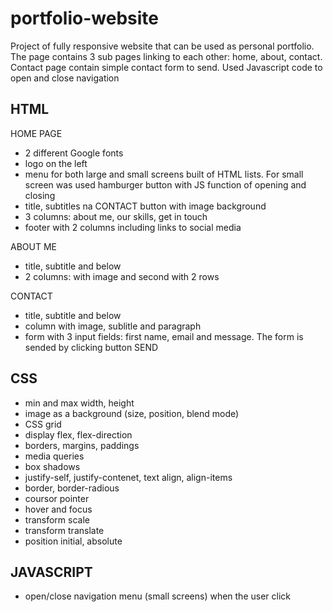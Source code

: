 # portfolio-website

Project of fully responsive website that can be used as personal portfolio. The page contains 3 sub pages linking to each other: home, about, contact. Contact page contain simple contact form to send. Used Javascript code to open and close navigation 

## HTML 
HOME PAGE 
- 2 different Google fonts
- logo on the left
- menu for both large and small screens built of HTML lists. For small screen was used hamburger button with JS function of opening and closing
- title, subtitles na CONTACT button with image background
- 3 columns: about me, our skills, get in touch
- footer with 2 columns including links to social media

ABOUT ME
- title, subtitle and below
- 2 columns: with image and second with 2 rows

CONTACT
- title, subtitle and below
- column with image, sublitle and paragraph
- form with 3 input fields: first name, email and message. The form is sended by clicking button SEND

## CSS
- min and max width, height
- image as a background (size, position, blend mode)
- CSS grid 
- display flex, flex-direction 
- borders, margins, paddings
- media queries
- box shadows
- justify-self, justify-contenet, text align, align-items
- border, border-radious
- coursor pointer
- hover and focus
- transform scale
- transform translate
- position initial, absolute

## JAVASCRIPT
- open/close navigation menu (small screens) when the user click
